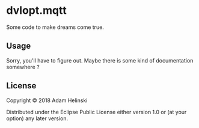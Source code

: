 # dvlopt.mqtt

Some code to make dreams come true.

## Usage

Sorry, you'll have to figure out. Maybe there is some kind of documentation somewhere ?

## License

Copyright © 2018 Adam Helinski

Distributed under the Eclipse Public License either version 1.0 or (at
your option) any later version.
